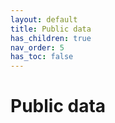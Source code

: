 ```yaml
---
layout: default
title: Public data
has_children: true
nav_order: 5
has_toc: false
---
```

# Public data
